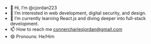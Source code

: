 - 👋 Hi, I’m @cjordan223
- 👀 I’m interested in web development, digital security, and design.
- 🌱 I’m currently learning React.js and diving deeper into full-stack development.
- 📫 How to reach me connercharlesjordan@gmail.com
- 😄 Pronouns: He/Him

<!---
cjordan223/cjordan223 is a ✨ special ✨ repository because its `README.md` (this file) appears on your GitHub profile.
You can click the Preview link to take a look at your changes.
--->
